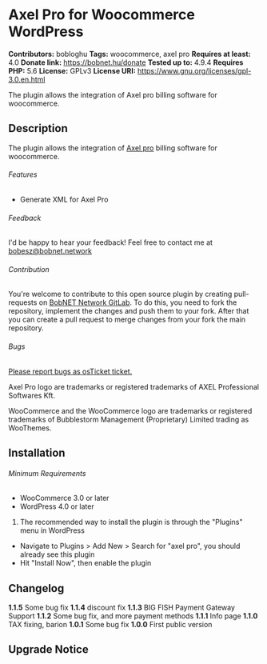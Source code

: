 # Axel Pro for Woocommerce WordPress
**Contributors:** bobloghu
**Tags:** woocommerce, axel pro
**Requires at least:** 4.0
**Donate link:** https://bobnet.hu/donate
**Tested up to:** 4.9.4
**Requires PHP:** 5.6
**License:** GPLv3
**License URI:** https://www.gnu.org/licenses/gpl-3.0.en.html

The plugin allows the integration of Axel pro billing software for woocommerce.

## Description
The plugin allows the integration of [Axel pro](https://www.axel-szamlazo-program.hu/) billing software for woocommerce.

###### Features

- Generate XML for Axel Pro

###### Feedback

I'd be happy to hear your feedback! Feel free to contact me at bobesz@bobnet.network
###### Contribution

You're welcome to contribute to this open source plugin by creating pull-requests on [BobNET Network GitLab](https://gitlab.bobnet.hu/sourcecodes/axel-pro-for-woocommerce). To do this, you need to fork the repository, implement the changes and push them to your fork. After that you can create a pull request to merge changes from your fork the main repository.

###### Bugs

[Please report bugs as osTicket ticket.](https://support.bobnet.network)

Axel Pro logo are trademarks or registered trademarks of AXEL Professional Softwares Kft.

WooCommerce and the WooCommerce logo are trademarks or registered trademarks of Bubblestorm Management (Proprietary) Limited trading as WooThemes.

## Installation

###### Minimum Requirements

* WooCommerce 3.0 or later
* WordPress 4.0 or later

1. The recommended way to install the plugin is through the "Plugins" menu in WordPress
  - Navigate to Plugins > Add New > Search for "axel pro", you should already see this plugin
  - Hit "Install Now", then enable the plugin

## Changelog
**1.1.5** Some bug fix
**1.1.4** discount fix
**1.1.3** BIG FISH Payment Gateway Support
**1.1.2** Some bug fix, and more payment methods
**1.1.1** Info page
**1.1.0** TAX fixing, barion
**1.0.1** Some bug fix
**1.0.0** First public version

## Upgrade Notice
